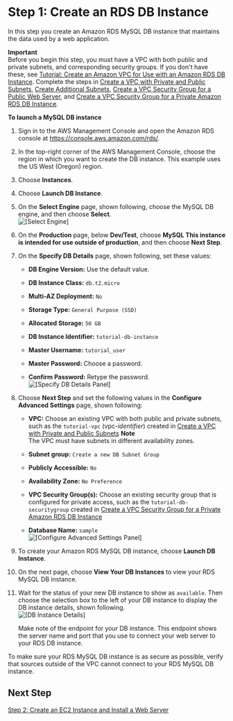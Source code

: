 # Step 1: Create an RDS DB Instance<a name="CHAP_Tutorials.WebServerDB.CreateDBInstance"></a>

In this step you create an Amazon RDS MySQL DB instance that maintains the data used by a web application\. 

**Important**  
Before you begin this step, you must have a VPC with both public and private subnets, and corresponding security groups\. If you don't have these, see [Tutorial: Create an Amazon VPC for Use with an Amazon RDS DB Instance](CHAP_Tutorials.WebServerDB.CreateVPC.md)\. Complete the steps in [Create a VPC with Private and Public Subnets](CHAP_Tutorials.WebServerDB.CreateVPC.md#CHAP_Tutorials.WebServerDB.CreateVPC.VPCAndSubnets), [Create Additional Subnets](CHAP_Tutorials.WebServerDB.CreateVPC.md#CHAP_Tutorials.WebServerDB.CreateVPC.AdditionalSubnets), [ Create a VPC Security Group for a Public Web Server](CHAP_Tutorials.WebServerDB.CreateVPC.md#CHAP_Tutorials.WebServerDB.CreateVPC.SecurityGroupEC2), and [ Create a VPC Security Group for a Private Amazon RDS DB Instance](CHAP_Tutorials.WebServerDB.CreateVPC.md#CHAP_Tutorials.WebServerDB.CreateVPC.SecurityGroupDB)\. 

**To launch a MySQL DB instance**

1. Sign in to the AWS Management Console and open the Amazon RDS console at [https://console\.aws\.amazon\.com/rds/](https://console.aws.amazon.com/rds/)\.

1. In the top\-right corner of the AWS Management Console, choose the region in which you want to create the DB instance\. This example uses the US West \(Oregon\) region\.

1. Choose **Instances**\.

1. Choose **Launch DB Instance**\.

1. On the **Select Engine** page, shown following, choose the MySQL DB engine, and then choose **Select**\.   
![\[Select Engine\]](http://docs.aws.amazon.com/AmazonRDS/latest/UserGuide/images/MySQL-Launch01.png)

1. On the **Production** page, below **Dev/Test**, choose **MySQL This instance is intended for use outside of production**, and then choose **Next Step**\.

1. On the **Specify DB Details** page, shown following, set these values:

   + **DB Engine Version:** Use the default value\.

   + **DB Instance Class:** `db.t2.micro`

   + **Multi\-AZ Deployment:** `No`

   + **Storage Type:** `General Purpose (SSD)`

   + **Allocated Storage:** `50 GB`

   + **DB Instance Identifier:** `tutorial-db-instance`

   + **Master Username:** `tutorial_user`

   + **Master Password:** Choose a password\.

   + **Confirm Password:** Retype the password\.  
![\[Specify DB Details Panel\]](http://docs.aws.amazon.com/AmazonRDS/latest/UserGuide/images/Tutorial_WebServer_08.png)

1. Choose **Next Step** and set the following values in the **Configure Advanced Settings** page, shown following:

   + **VPC:** Choose an existing VPC with both public and private subnets, such as the `tutorial-vpc` \(vpc\-*identifier*\) created in [Create a VPC with Private and Public Subnets](CHAP_Tutorials.WebServerDB.CreateVPC.md#CHAP_Tutorials.WebServerDB.CreateVPC.VPCAndSubnets)
**Note**  
The VPC must have subnets in different availability zones\.

   + **Subnet group:** `Create a new DB Subnet Group`

   + **Publicly Accessible:** `No`

   + **Availability Zone:** `No Preference`

   + **VPC Security Group\(s\):** Choose an existing security group that is configured for private access, such as the `tutorial-db-securitygroup` created in [ Create a VPC Security Group for a Private Amazon RDS DB Instance](CHAP_Tutorials.WebServerDB.CreateVPC.md#CHAP_Tutorials.WebServerDB.CreateVPC.SecurityGroupDB)

   + **Database Name:** `sample`  
![\[Configure Advanced Settings Panel\]](http://docs.aws.amazon.com/AmazonRDS/latest/UserGuide/images/Tutorial_WebServer_09.png)

1. To create your Amazon RDS MySQL DB instance, choose **Launch DB Instance**\.

1. On the next page, choose **View Your DB Instances** to view your RDS MySQL DB instance\.

1. Wait for the status of your new DB instance to show as `available`\. Then choose the selection box to the left of your DB instance to display the DB instance details, shown following\.   
![\[DB Instance Details\]](http://docs.aws.amazon.com/AmazonRDS/latest/UserGuide/images/Tutorial_WebServer_10.png)

   Make note of the endpoint for your DB instance\. This endpoint shows the server name and port that you use to connect your web server to your RDS DB instance\.

To make sure your RDS MySQL DB instance is as secure as possible, verify that sources outside of the VPC cannot connect to your RDS MySQL DB instance\. 

## Next Step<a name="w3ab1b9c37c17c11"></a>

[Step 2: Create an EC2 Instance and Install a Web Server](CHAP_Tutorials.WebServerDB.CreateWebServer.md)